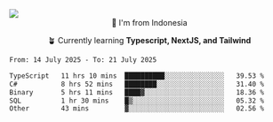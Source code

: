 
<img align = "center" src="https://readme-typing-svg.herokuapp.com?font=Fira+Code&size=25&pause=1000&color=00F713&center=true&vCenter=true&random=false&width=850&height=70&lines=Hi+There+%F0%9F%91%8B%2C+Im+Julian+Caesar;"/>
<br>

<div align = "center">
  📌 I'm from Indonesia
  
  🪴 Currently learning **Typescript, NextJS, and Tailwind**
</div>

<!--START_SECTION:waka-->

```txt
From: 14 July 2025 - To: 21 July 2025

TypeScript   11 hrs 10 mins  ██████████░░░░░░░░░░░░░░░   39.53 %
C#           8 hrs 52 mins   ████████░░░░░░░░░░░░░░░░░   31.40 %
Binary       5 hrs 11 mins   ████▓░░░░░░░░░░░░░░░░░░░░   18.36 %
SQL          1 hr 30 mins    █▒░░░░░░░░░░░░░░░░░░░░░░░   05.32 %
Other        43 mins         ▓░░░░░░░░░░░░░░░░░░░░░░░░   02.56 %
```

<!--END_SECTION:waka-->
